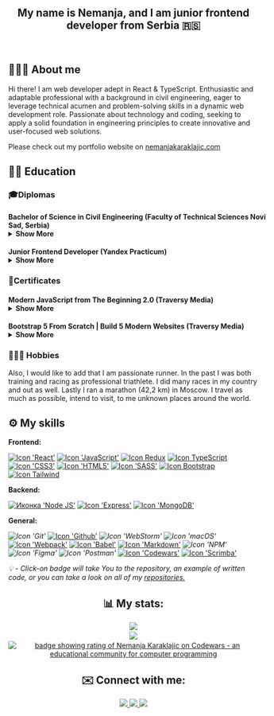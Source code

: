 
<h2 align="center">
<b>My name is Nemanja, and I am junior frontend developer from Serbia 🇷🇸</b>
</h2>
<div align="center">

[//]: # (&#40;<a href="link" target="_blank">here</a> click and download my CV&#41;)
</div>
<br>

[//]: # (<iframe src="https://giphy.com/embed/qgQUggAC3Pfv687qPC" width="480" height="360" frameBorder="0" class="giphy-embed" allowFullScreen></iframe>)

## 👨🏼‍💻 About me
Hi there! 
I am web developer adept in React & TypeScript. Enthusiastic and adaptable professional with a background in civil engineering, eager to leverage technical acumen and problem-solving skills in a dynamic web development role. Passionate about technology and coding, seeking to apply a solid foundation in engineering principles to create innovative and user-focused web solutions.

Please check out my portfolio website on <a href="https://chilicode.netlify.app/" target="_blank">nemanjakaraklajic.com</a>

## 👨‍🎓 Education

### 🎓Diplomas
#### <div style="width:550px">Bachelor of Science in Civil Engineering (Faculty of Technical Sciences Novi Sad, Serbia)<details><summary><b>Show More</b></summary>[<img src="./Diploma-FTN.png" width="" alt="Diploma Bachelor of Science in Civil Engineering">](https://www.ftn.uns.ac.rs/n1386094394/faculty-of-technical-sciences)</details></div>

#### <div style="width:550px">Junior Frontend Developer &#40;Yandex Practicum&#41;<details><summary><b>Show More</b></summary>[<img src="./Diploma-yandex-2.png" width="" alt="Diploma Yandex Practicume">](https://practicum.yandex.ru/)</details></div>

### 🏅Certificates

#### <div style="width:55opx">Modern JavaScript from The Beginning 2.0 (Traversy Media)<details><summary><b>Show More</b></summary>[<img src="./Modern-JavaScript-From-The-Beginning.png" width="" alt="Certificate: 'Modern JavaScript From The Beginning 2.0'">](https://app.kajabi.com/certificates/711cd637)</details></div>

#### <div style="width:55opx">Bootstrap 5 From Scratch | Build 5 Modern Websites (Traversy Media)<details><summary><b>Show More</b></summary>[<img src="./Bootstrap-5-From-Scratch.png" width="" alt="Certificate: 'Bootstrap 5 From Scratch | Build 5 Modern Websites'">](https://app.kajabi.com/certificates/18645b87)</details></div>

### 🚵🏻‍♂️ Hobbies
Also, I would like to add that I am passionate runner. In the past I was both training and racing as professional triathlete. I did many races in my country and out as well. Lastly I ran a marathon (42,2 km) in Moscow.
I travel as much as possible, intend to visit, to me unknown places around the world.

## ⚙️ My skills
<b>Frontend:</b>
<br>


[//]: # (<a href=""><img src="https://img.shields.io/badge/next.js-000000?style=for-the-badge&logo=nextdotjs&logoColor=white" alt="Icon 'Next.js'"></a>)
<a href="https://github.com/letStayFoolish1/react-mesto-auth" target="_blank"><img src="https://img.shields.io/badge/React-20232A?style=for-the-badge&logo=react&logoColor=61DAFB" alt="Icon 'React'"></a>
<a href="https://github.com/letStayFoolish/flixx-app" target="_blank"><img src="https://img.shields.io/badge/JavaScript-323330?style=for-the-badge&logo=javascript&logoColor=F7DF1E" alt="Icon 'JavaScript'"></a>
<a href="" target="_blank"><img src="https://img.shields.io/badge/Redux-593D88?style=for-the-badge&logo=redux&logoColor=white" alt="Icon Redux"></a>
<a href="" target="_blank"><img src="https://img.shields.io/badge/TypeScript-007ACC?style=for-the-badge&logo=typescript&logoColor=white" alt="Icon TypeScript"></a>
<a href="https://github.com/letStayFoolish/russian-travel" target="_blank"><img src="https://img.shields.io/badge/CSS3-1572B6?style=for-the-badge&logo=css3&logoColor=white" alt="Icon 'СSS3'"></a>
<a href="https://github.com/letStayFoolish/how-to-learn" target="_blank"><img src="https://img.shields.io/badge/HTML5-E34F26?style=for-the-badge&logo=html5&logoColor=white" alt="Icon 'HTML5'"></a>
<a href="https://github.com/letStayFoolish/corse-website" target="_blank"><img src="https://img.shields.io/badge/SASS-hotpink.svg?style=for-the-badge&logo=SASS&logoColor=white" alt="Icon 'SASS'"></a>
<a href="https://github.com/letStayFoolish/vera-website" target="_blank"><img src="https://img.shields.io/badge/bootstrap-%238511FA.svg?style=for-the-badge&logo=bootstrap&logoColor=white" alt="Icon Bootstrap"></a>
<a href="" target="_blank"><img src="https://img.shields.io/badge/Tailwind_CSS-38B2AC?style=for-the-badge&logo=tailwind-css&logoColor=white" alt="Icon Tailwind"></a>

<b>Backend:</b>
<br>

<a href="https://github.com/letStayFoolish/express-mesto-gha" target="_blank" ><img src="https://img.shields.io/badge/Node.js-339933?style=for-the-badge&logo=nodedotjs&logoColor=white" alt="Иконка 'Node JS'"></a>
<a href="https://github.com/letStayFoolish/react-mesto-api-full-gha" target="_blank" target="_blank"><img src="https://img.shields.io/badge/Express.js-000000?style=for-the-badge&logo=express&logoColor=white" alt="Icon 'Express'"></a>
<a href="https://github.com/letStayFoolish/react-mesto-api-full-gha" target="_blank" target="_blank"><img src="https://img.shields.io/badge/MongoDB-4EA94B?style=for-the-badge&logo=mongodb&logoColor=white" alt="Icon 'MongoDB'"></a>

<b>General:</b>
<br>

<i hre target="_blank"><img src="https://img.shields.io/badge/GIT-E44C30?style=for-the-badge&logo=git&logoColor=white" alt="Icon 'Git'"></i>
<a href="/" target="_blank"><img src="https://img.shields.io/badge/github%20pages-121013?style=for-the-badge&logo=github&logoColor=white" alt="Icon 'Github'"></a>
<i><img src="https://img.shields.io/badge/webstorm-143?style=for-the-badge&logo=webstorm&logoColor=white&color=black" alt="Icon 'WebStorm'">
</i>
<i><img src="https://img.shields.io/badge/mac%20os-000000?style=for-the-badge&logo=macos&logoColor=F0F0F0" alt="Icon 'macOS'"></i>
<a href="https://github.com/letStayFoolish/Tracalorie-app-bundled" target="_blank"><img src="https://img.shields.io/badge/Webpack-8DD6F9?style=for-the-badge&logo=Webpack&logoColor=white" alt="Icon 'Webpack'"></a>
<a href="https://github.com/letStayFoolish/mesto/blob/main(develop)/babel.config.js" target="_blank"><img src="https://img.shields.io/badge/Babel-F9DC3E?style=for-the-badge&logo=babel&logoColor=white" alt="Icon 'Babel'"></a>
<a href="https://github.com/letStayFoolish/letStayFoolish" target="_blank"><img src="https://img.shields.io/badge/Markdown-000000?style=for-the-badge&logo=markdown&logoColor=white" alt="Icon 'Markdown'"></a>
<i href="" target="_blank"><img src="https://img.shields.io/badge/NPM-%23CB3837.svg?style=for-the-badge&logo=npm&logoColor=white" alt="Icon 'NPM'"></i>
<i href="" target="_blank"><img src="https://img.shields.io/badge/Figma-F24E1E?style=for-the-badge&logo=figma&logoColor=white" alt="Icon 'Figma'"></i>
<i href="" target="_blank"><img src="https://img.shields.io/badge/Postman-FF6C37?style=for-the-badge&logo=Postman&logoColor=white" alt="Icon 'Postman'"></i>
<a href="https://www.codewars.com/users/letStayFoolish" target="_blank"><img src="https://img.shields.io/badge/Codewars-B1361E?style=for-the-badge&logo=codewars&logoColor=grey" alt="Icon 'Codewars'"></a>
<a href="https://scrimba.com/dashboard#enrolled" target="_blank"><img src="https://img.shields.io/badge/scrimba-2B283A?style=for-the-badge&logo=scrimba&logoColor=white" alt="Icon 'Scrimba'"></a>
<br>

<i>💡 - Click-on badge will take You to the repository, an example of written code, or you can take a look on all of my <a href="https://github.com/letStayFoolish?tab=repositories">repositories.</a></i>
<br>
<h2 align="center">📊 My stats:</h2>
<div align="center">
  <a href="https://git.io/streak-stats" target="_blank"><img src="https://streak-stats.demolab.com?user=letStayFoolish&theme=shades-of-purple&border_radius=1&date_format=%5BY%20%5DM%20j" width="400px"/></a>
<br>
  <img src="https://github-readme-stats.vercel.app/api/top-langs/?username=letStayFoolish&layout=compact&theme=shades-of-purple&langs_count=8" width="400px"/>
  <br>
  <a href="https://www.codewars.com/users/letStayFoolish" target="_blank"><img src="https://www.codewars.com/users/letStayFoolish/badges/large" alt="badge showing rating of Nemanja Karaklajic on Codewars - an educational community for computer programming"></a>
  <br>

[//]: # (  Solve <b>...</b> tasks on <a href="https://www.codewars.com/users/letStayFoolish">Codewars</a>, <b>...</b> - on <a href="">...</a>)
</div>

<h2 align="center">✉️ Connect with me:</h2>
<div align="center">
  <a href="mailto:nemanjakaraklajic90@gmail.com" target="_blank">
    <img src="https://img.shields.io/badge/Gmail-D14836?style=for-the-badge&logo=gmail&logoColor=white">
  </a>
  <a href="https://t.me/Call_me_chili" target="_blank">
    <img src="https://img.shields.io/badge/Telegram-blue?logo=telegram&logoColor=white&style=for-the-badge">
  </a>
  <a href="https://www.linkedin.com/in/nemanjakaraklajic30111990/" target="_blank">
    <img src="https://img.shields.io/badge/LinkedIn-blue?logo=linkedin&logoColor=white&style=for-the-badge">
  </a>
</div>
